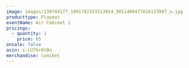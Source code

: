 ```yaml
---
image: images/130744177_1801782333313014_9011409477816133987_n.jpg
producttype: Playmat
eventName: Air Comiket 2
pricings:
  - quantity: 1
    price: 65
onsale: false
asin: s-LU76r8tBn
merchandise: comiket
---
```

